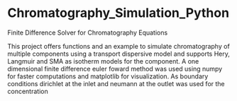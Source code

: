 # Chromatography_Simulation_Python
Finite Difference Solver for Chromatography Equations

This project offers functions and an example to simulate chromatography of multiple components using a transport dispersive model and supports Hery, Langmuir and SMA as isotherm models for the component.
A one dimensional finite difference euler foward method was used using numpy for faster computations and matplotlib for visualization. As boundary conditions dirichlet at the inlet and neumann at the outlet was used for the concentration
